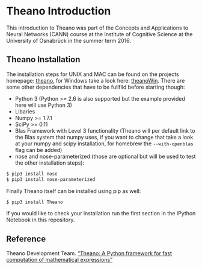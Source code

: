 # Theano Introduction
This introduction to Theano was part of the Concepts and Applications to Neural Networks (CANN) course at the Institute of Cognitive Science at the University of Osnabrück in the summer term 2016.

## Theano Installation
The installation steps for UNIX and MAC can be found on the projects homepage: [theano](http://deeplearning.net/software/theano/install.html#install), for Windows take a look here: [theanoWin](http://deeplearning.net/software/theano/install_windows.html#install-windows). There are some other dependencies that have to be fullfild before starting though:

* Python 3 (Python >= 2.6 is also supported but the example provided here will use Python 3)
* Libaries
 * Numpy >= 1.7.1
 * SciPy >= 0.11
 * Blas Framework with Level 3 functionality (Theano will per default link to the Blas system that numpy uses, if you want to change that take a look at your numpy and scipy installation, for homebrew the ```--with-openblas``` flag can be added)
* nose and nose-parameterized (those are optional but will be used to test the other installation steps):
```sh
$ pip3 install nose 
$ pip3 install nose-parameterized
```

Finally Theano itself can be installed using pip as well:
```sh
$ pip3 install Theano
```
If you would like to check your installation run the first section in the IPython Notebook in this repository.

## Reference
Theano Development Team. [“Theano: A Python framework for fast computation of mathematical expressions”](http://arxiv.org/pdf/1605.02688.pdf)
